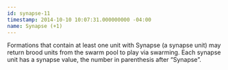 ```yaml
---
id: synapse-11
timestamp: 2014-10-10 10:07:31.000000000 -04:00
name: Synapse (+1)
---
```

<p>Formations that contain at least one unit with Synapse (a synapse unit) may return brood units from the swarm pool to play via swarming. Each synapse unit has a synapse value, the number in parenthesis after &ldquo;Synapse&rdquo;.</p>